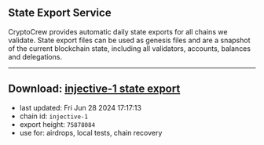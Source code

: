 ## State Export Service
CryptoCrew provides automatic daily state exports for all chains we validate. State export files can be used as genesis files and are a snapshot of the current blockchain state, including all validators, accounts, balances and delegations.

---
**Download: [injective-1 state export](https://dl-eu2.ccvalidators.com/SERVICE/injective/injective-1_export_75878084.json)**
---

- last updated: Fri Jun 28 2024 17:17:13
- chain id: `injective-1`
- export height: `75878084`
- use for: airdrops, local tests, chain recovery

